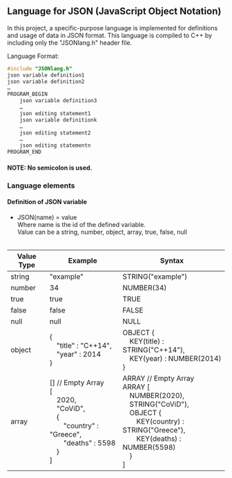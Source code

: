 ## Language for JSON (JavaScript Object Notation)

In this project, a specific-purpose language is implemented for definitions and usage
of data in JSON format. This language is compiled to C++ by including only the "JSONlang.h"
header file.

Language Format:
```cpp
#include "JSONlang.h"
json variable definition1
json variable definition2
…
PROGRAM_BEGIN
    json variable definition3
    …
    json editing statement1
    json variable definitionk
    …
    json editing statement2 
    … 
    json editing statementn 
PROGRAM_END
```
#### NOTE: No semicolon is used.

### Language elements

#### Definition of JSON variable
  - JSON(name) = value
<br> Where name is the id of the defined variable.
<br> Value can be a string, number, object, array, true, false, null
<br> <br> 

| Value Type | Example | Syntax |
| --- | --- | --- | 
| string | "example" | STRING("example") |
| number | 34 | NUMBER(34) |
| true | true | TRUE |
| false | false | FALSE |
| null | null | NULL |
| object | {<br>&emsp;"title" : "C++14",<br>&emsp;"year" : 2014<br>}| OBJECT {<br>&emsp;KEY(title) : STRING("C++14"),<br>&emsp;KEY(year) : NUMBER(2014)<br>} |
| array| [] // Empty Array<br>[<br>&emsp;2020,<br>&emsp;"CoViD",<br>&emsp;{<br>&emsp;&emsp;"country" : "Greece", <br>&emsp;&emsp;"deaths" : 5598 <br>&emsp;}<br>]| ARRAY // Empty Array<br>ARRAY [<br>&emsp;NUMBER(2020),<br>&emsp;STRING("CoViD"),<br>&emsp;OBJECT {<br>&emsp;&emsp;KEY(country) : STRING("Greece"), <br>&emsp;&emsp;KEY(deaths) : NUMBER(5598) <br>&emsp;}<br>] |






